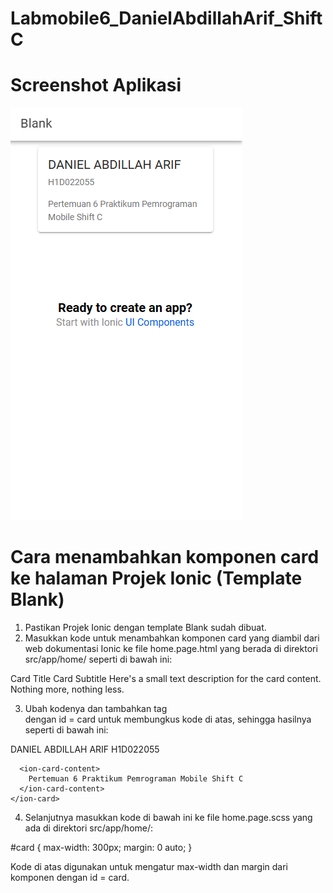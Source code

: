 # Labmobile6_DanielAbdillahArif_ShiftC

# Screenshot Aplikasi

![](Screenshot(260).png)

# Cara menambahkan komponen card ke halaman Projek Ionic (Template Blank)

1. Pastikan Projek Ionic dengan template Blank sudah dibuat.
2. Masukkan kode untuk menambahkan komponen card yang diambil dari web dokumentasi Ionic ke file home.page.html yang berada di direktori src/app/home/ seperti di bawah ini:

<ion-card>
  <ion-card-header>
    <ion-card-title>Card Title</ion-card-title>
    <ion-card-subtitle>Card Subtitle</ion-card-subtitle>
  </ion-card-header>

  <ion-card-content>
    Here's a small text description for the card content. Nothing more, nothing less.
  </ion-card-content>
</ion-card>

3.  Ubah kodenya dan tambahkan tag <div> dengan id = card untuk membungkus kode di atas, sehingga hasilnya seperti di bawah ini:

<div id='card'>
    <ion-card>
      <ion-card-header>
        <ion-card-title>DANIEL ABDILLAH ARIF</ion-card-title>
        <ion-card-subtitle>H1D022055</ion-card-subtitle>
      </ion-card-header>
    
      <ion-card-content>
        Pertemuan 6 Praktikum Pemrograman Mobile Shift C
      </ion-card-content>
    </ion-card>
  </div>

4.  Selanjutnya masukkan kode di bawah ini ke file home.page.scss yang ada di direktori src/app/home/:

#card {
  max-width: 300px;
  margin: 0 auto;
}

Kode di atas digunakan untuk mengatur max-width dan margin dari komponen dengan id = card.
